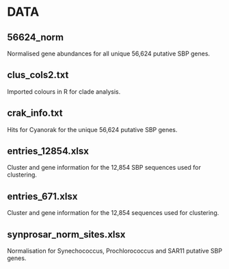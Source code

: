 # DATA
## 56624_norm
Normalised gene abundances for all unique 56,624 putative SBP genes.

## clus_cols2.txt
Imported colours in R for clade analysis.

## crak_info.txt
Hits for Cyanorak for the unique 56,624 putative SBP genes.

## entries_12854.xlsx
Cluster and gene information for the 12,854 SBP sequences used for clustering.

## entries_671.xlsx
Cluster and gene information for the 12,854 sequences used for clustering.

## synprosar_norm_sites.xlsx
Normalisation for Synechococcus, Prochlorococcus and SAR11 putative SBP genes.
